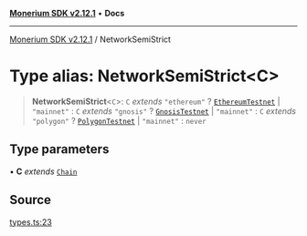 [**Monerium SDK v2.12.1**](../README.md) • **Docs**

---

[Monerium SDK v2.12.1](../README.md) / NetworkSemiStrict

# Type alias: NetworkSemiStrict\<C\>

> **NetworkSemiStrict**\<`C`\>: `C` _extends_ `"ethereum"` ? [`EthereumTestnet`](EthereumTestnet.md) \| `"mainnet"` : `C` _extends_ `"gnosis"` ? [`GnosisTestnet`](GnosisTestnet.md) \| `"mainnet"` : `C` _extends_ `"polygon"` ? [`PolygonTestnet`](PolygonTestnet.md) \| `"mainnet"` : `never`

## Type parameters

• **C** _extends_ [`Chain`](Chain.md)

## Source

[types.ts:23](https://github.com/monerium/js-monorepo/blob/5fda91f95d4a7935be7ec580e05eb73520a9a0dd/packages/sdk/src/types.ts#L23)

